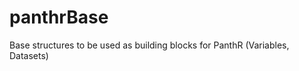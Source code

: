panthrBase
==========

Base structures to be used as building blocks for PanthR (Variables, Datasets)

